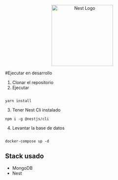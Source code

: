 <p align="center">
  <a href="http://nestjs.com/" target="blank"><img src="https://nestjs.com/img/logo-small.svg" width="200" alt="Nest Logo" /></a>
</p>

#Ejecutar en desarrollo

1. Clonar el repositorio
2. Ejecutar

```

yarn install
```

3. Tener Nest Cli instalado

```
npm i -g @nestjs/cli
```

4. Levantar la base de datos

```

docker-compose up -d
```

## Stack usado

- MongoDB
- Nest

